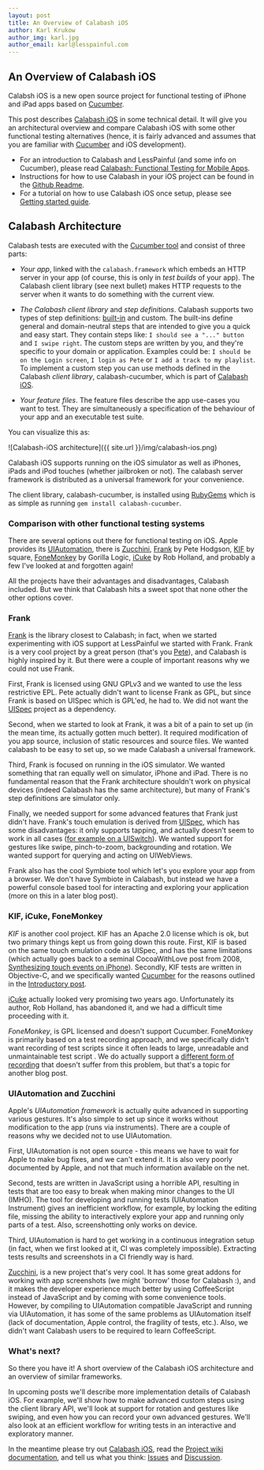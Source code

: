 ```yaml
---
layout: post
title: An Overview of Calabash iOS
author: Karl Krukow
author_img: karl.jpg
author_email: karl@lesspainful.com
---
```


An Overview of Calabash iOS
--------------------------

Calabsh iOS is a new open source project for functional testing of iPhone and iPad apps based on [Cucumber](http://cukes.info).

This post describes [Calabash iOS](http://github.com/calabash/calabash-ios) in some technical detail. It will give you an architectural overview and compare Calabash iOS with some other functional testing alternatives (hence, it is fairly advanced and assumes that you are familiar with [Cucumber](http://cukes.info) and iOS development).

- For an introduction to Calabash and LessPainful (and some info on Cucumber), please read [Calabash: Functional Testing for Mobile Apps](http://blog.lesspainful.com/2012/03/07/Calabash/).
- Instructions for how to use Calabash in your iOS project can be found in the [Github Readme](http://github.com/calabash/calabash-ios).
- For a tutorial on how to use Calabash iOS once setup, please see [Getting started guide](https://github.com/calabash/calabash-ios/wiki).



Calabash Architecture
---------------------
Calabash tests are executed with the [Cucumber tool](http://cukes.info) and consist of three parts:

- *Your app*, linked with the `calabash.framework` which embeds an HTTP server in your app (of course, this is only in *test builds* of your app). The Calabash client library (see next bullet) makes HTTP requests to the server when it wants to do something with the current view.

- *The Calabash client library* and *step definitions*. Calabash supports two types of step definitions: [built-in](https://github.com/calabash/calabash-ios/wiki/02-Predefined-steps) and custom. The built-ins define general and domain-neutral steps that are intended to give you a quick and easy start. They contain steps like: `I should see a "..." button` and `I swipe right`. The custom steps are written by you, and they're specific to your domain or application. Examples could be: `I should be on the Login screen`, `I login as Pete` or `I add a track to my playlist`. To implement a custom step you can use methods defined in the Calabash *client library*, calabash-cucumber,  which is part of [Calabash iOS](http://github.com/calabash/calabash-ios).

- *Your feature files*. The feature files describe the app use-cases you want to test. They are simultaneously a specification of the behaviour of your app and an executable test suite.


You can visualize this as:

![Calabash-iOS architecture]({{ site.url }}/img/calabash-ios.png)

Calabash iOS supports running on the iOS simulator as well as iPhones, iPads and iPod touches (whether jailbroken or not). The calabash server framework is distributed as a  universal framework for your convenience.

The client library, calabash-cucumber, is installed using [RubyGems](http://rubygems.org/) which is as simple as running `gem install calabash-cucumber`.


### Comparison with other functional testing systems
There are several options out there for functional testing on iOS. Apple provides its [UIAutomation](https://developer.apple.com/library/ios/#documentation/DeveloperTools/Reference/UIAutomationRef/_index.html), there is [Zucchini](http://www.zucchiniframework.org/), [Frank](https://github.com/moredip/Frank) by Pete Hodgson, [KIF](https://github.com/square/KIF) by square, [FoneMonkey](http://www.gorillalogic.com/fonemonkey) by Gorilla Logic, [iCuke](https://github.com/unboxed/icuke) by Rob Holland, and probably a few I've looked at and forgotten again!

All the projects have their advantages and disadvantages, Calabash included. But we think that Calabash hits a sweet spot that none other the other options cover.


### Frank
[Frank](https://github.com/moredip/Frank) is the library closest to Calabash; in fact, when we started experimenting with iOS support at LessPainful we started with Frank. Frank is a very cool project by a great person (that's you [Pete](https://twitter.com/#!/beingagile)), and Calabash is highly inspired by it. But there were a couple of important reasons why we could not use Frank.

First, Frank is licensed using GNU GPLv3 and we wanted to use the less restrictive EPL. Pete actually didn't want to license Frank as GPL, but since Frank is based on UISpec which is GPL'ed, he had to. We did not want the [UISpec](http://code.google.com/p/uispec/) project as a dependency.

Second, when we started to look at Frank, it was a bit of a pain to set up (in the mean time, its actually gotten much better). It required modification of you app source, inclusion of static resources and source files. We wanted calabash to be easy to set up, so we made Calabash a universal framework.

Third, Frank is focused on running in the iOS simulator. We wanted something that ran equally well on simulator, iPhone and iPad. There is no fundamental reason that the Frank architecture shouldn't work on physical devices (indeed Calabash has the same architecture), but many of Frank's step definitions are simulator only.

Finally, we needed support for some advanced features that Frank just didn't have. Frank's touch emulation is derived from [UISpec](http://code.google.com/p/uispec/), which has some disadvantages: it only supports tapping, and actually doesn't seem to work in all cases ([for example on a UISwitch](https://groups.google.com/group/frank-discuss/tree/browse_frm/month/2011-09/cc1fb65c717180c5)). We wanted support for gestures like swipe, pinch-to-zoom, backgrounding and rotation. We wanted support for querying and acting on UIWebViews.

Frank also has the cool Symbiote tool which let's you explore your app from a browser. We don't have Symbiote in Calabash, but instead we have a powerful console based tool for interacting and exploring your application (more on this in a later blog post).

### KIF, iCuke, FoneMonkey
*KIF* is another cool project. KIF has an Apache 2.0 license which is ok, but two primary things kept us from going down this route. First, KIF is based on the same touch emulation code as UISpec, and has the same limitations (which actually goes back to a seminal CocoaWithLove post from 2008, [Synthesizing touch events on iPhone](http://cocoawithlove.com/2008/10/synthesizing-touch-event-on-iphone.html)). Secondly, KIF tests are written in Objective-C, and we specifically wanted [Cucumber](http://cukes.info) for the reasons outlined in the [Introductory post](http://blog.lesspainful.com/2012/03/07/Calabash/).

[iCuke](https://github.com/unboxed/icuke) actually looked very promising two years ago. Unfortunately its author, Rob Holland, has abandoned it, and we had a difficult time proceeding with it.

*FoneMonkey*, is GPL licensed and doesn't support Cucumber. FoneMonkey is primarily based on a test recording approach, and we specifically didn't want recording of test scripts since it often leads to large, unreadable and unmaintainable test script . We do actually support a [different form of recording](https://github.com/calabash/calabash-ios/wiki) that doesn't suffer from this problem, but that's a topic for another blog post.

### UIAutomation and Zucchini
Apple's *UIAutomation framework* is actually quite advanced in supporting various gestures. It's also simple to set up since it works without modification to the app (runs via instruments). There are a couple of reasons why we decided not to use UIAutomation.

First, UIAutomation is not open source - this means we have to wait for Apple to make bug fixes, and we can't extend it. It is also very poorly documented by Apple, and not that much information available on the net.

Second, tests are written in JavaScript using a horrible API, resulting in tests that are too easy to break when making minor changes to the UI (IMHO). The tool for developing and running tests (UIAutomation Instrument) gives an inefficient workflow, for example, by locking the editing file, missing the ability to interactively explore your app and running only parts of a test. Also, screenshotting only works on device.

Third, UIAutomation is hard to get working in a continuous integration setup (in fact, when we first looked at it, CI was completely impossible). Extracting tests results and screenshots in a CI friendly way is hard.

[Zucchini](http://www.zucchiniframework.org/), is a new project that's very cool. It has some great addons for working with app screenshots (we might 'borrow' those for Calabash :), and it makes the developer experience much better by using CoffeeScript instead of JavaScript and by coming with some convenience tools. However, by compiling to UIAutomation compatible JavaScript and running via UIAutomation, it has some of the same problems as UIAutomation itself (lack of documentation, Apple control, the fragility of tests, etc.). Also, we didn't want Calabash users to be required to learn CoffeeScript.

### What's next?

So there you have it! A short overview of the Calabash iOS
architecture and an overview of similar frameworks.

In upcoming posts we'll describe more implementation details of Calabash iOS. For example, we'll show how to make advanced custom steps using the client library API, we'll look at support for rotation and gestures like swiping, and even how you can record your own advanced gestures. We'll also look at an efficient workflow for writing tests in an interactive and exploratory manner.

In the meantime please try out [Calabash iOS](https://github.com/calabash/calabash-ios), read the [Project wiki documentation](https://github.com/calabash/calabash-ios/wiki/00-Calabash-iOS-documentation), and tell us what you think: [Issues](https://github.com/calabash/calabash-ios/issues) and [Discussion](https://groups.google.com/forum/?fromgroups#!forum/calabash-ios).
